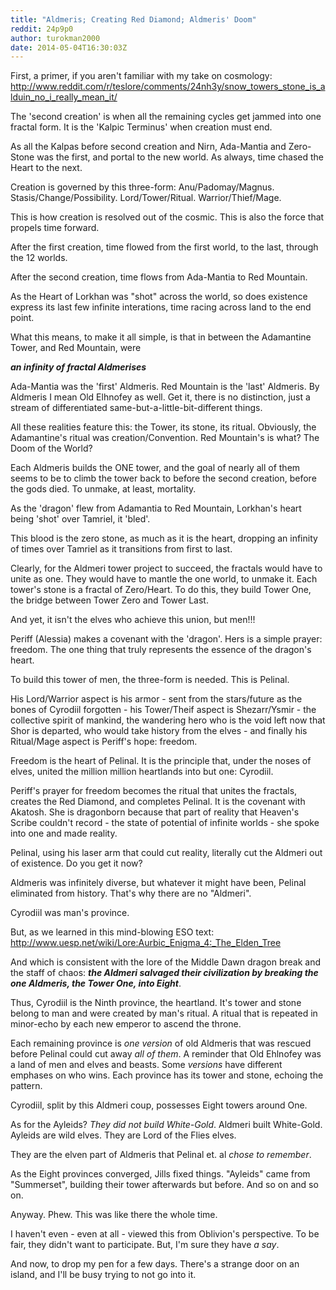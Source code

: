 ```yaml
---
title: "Aldmeris; Creating Red Diamond; Aldmeris' Doom"
reddit: 24p9p0
author: turokman2000
date: 2014-05-04T16:30:03Z
---
```


First, a primer, if you aren't familiar with my take on cosmology:
http://www.reddit.com/r/teslore/comments/24nh3y/snow_towers_stone_is_alduin_no_i_really_mean_it/

The 'second creation' is when all the remaining cycles get jammed into one fractal form.  It is the 'Kalpic Terminus' when creation must end.

As all the Kalpas before second creation and Nirn, Ada-Mantia and Zero-Stone was the first, and portal to the new world.  As always, time chased the Heart to the next.

Creation is governed by this three-form: Anu/Padomay/Magnus.  Stasis/Change/Possibility.  Lord/Tower/Ritual.  Warrior/Thief/Mage.

This is how creation is resolved out of the cosmic.  This is also the force that propels time forward.

After the first creation, time flowed from the first world, to the last, through the 12 worlds.

After the second creation, time flows from Ada-Mantia to Red Mountain.

As the Heart of Lorkhan was "shot" across the world, so does existence express its last few infinite interations, time racing across land to the end point.

What this means, to make it all simple, is that in between the Adamantine Tower, and Red Mountain, were

***an infinity of fractal Aldmerises***

Ada-Mantia was the 'first' Aldmeris.  Red Mountain is the 'last' Aldmeris.  By Aldmeris I mean Old Elhnofey as well.  Get it, there is no distinction, just a stream of differentiated same-but-a-little-bit-different things.

All these realities feature this: the Tower, its stone, its ritual.  Obviously, the Adamantine's ritual was creation/Convention.  Red Mountain's is what?  The Doom of the World?

Each Aldmeris builds the ONE tower, and the goal of nearly all of them seems to be to climb the tower back to before the second creation, before the gods died.  To unmake, at least, mortality.

As the 'dragon' flew from Adamantia to Red Mountain, Lorkhan's heart being 'shot' over Tamriel, it 'bled'.

This blood is the zero stone, as much as it is the heart, dropping an infinity of times over Tamriel as it transitions from first to last.

Clearly, for the Aldmeri tower project to succeed, the fractals would have to unite as one.  They would have to mantle the one world, to unmake it.  Each tower's stone is a fractal of Zero/Heart.  To do this, they build Tower One, the bridge between Tower Zero and Tower Last.

And yet, it isn't the elves who achieve this union, but men!!!

Periff (Alessia) makes a covenant with the 'dragon'.  Hers is a simple prayer: freedom.  The one thing that truly represents the essence of the dragon's heart.

To build this tower of men, the three-form is needed.  This is Pelinal.

His Lord/Warrior aspect is his armor - sent from the stars/future as the bones of Cyrodiil forgotten - his Tower/Theif aspect is Shezarr/Ysmir - the collective spirit of mankind, the wandering hero who is the void left now that Shor is departed, who would take history from the elves - and finally his Ritual/Mage aspect is Periff's hope: freedom.

Freedom is the heart of Pelinal.  It is the principle that, under the noses of elves, united the million million heartlands into but one: Cyrodiil. 

Periff's prayer for freedom becomes the ritual that unites the fractals, creates the Red Diamond, and completes Pelinal.  It is the covenant with Akatosh.  She is dragonborn because that part of reality that Heaven's Scribe couldn't record - the state of potential of infinite worlds - she spoke into one and made reality.

Pelinal, using his laser arm that could cut reality, literally cut the Aldmeri out of existence.  Do you get it now?

Aldmeris was infinitely diverse, but whatever it might have been, Pelinal eliminated from history.  That's why there are no "Aldmeri".

Cyrodiil was man's province.

But, as we learned in this mind-blowing ESO text: http://www.uesp.net/wiki/Lore:Aurbic_Enigma_4:_The_Elden_Tree

And which is consistent with the lore of the Middle Dawn dragon break and the staff of chaos: ***the Aldmeri salvaged their civilization by breaking the one Aldmeris, the Tower One, into Eight***.

Thus, Cyrodiil is the Ninth province, the heartland.  It's tower and stone belong to man and were created by man's ritual.  A ritual that is repeated in minor-echo by each new emperor to ascend the throne.

Each remaining province is *one version* of old Aldmeris that was rescued before Pelinal could cut away *all of them*.  A reminder that Old Ehlnofey was a land of men and elves and beasts.  Some *versions* have different emphases on who wins.  Each province has its tower and stone, echoing the pattern.

Cyrodiil, split by this Aldmeri coup, possesses Eight towers around One.

As for the Ayleids?  *They did not build White-Gold*.  Aldmeri built White-Gold.  Ayleids are wild elves.  They are Lord of the Flies elves.

They are the elven part of Aldmeris that Pelinal et. al *chose to remember*.

As the Eight provinces converged, Jills fixed things.  "Ayleids" came from "Summerset", building their tower afterwards but before.  And so on and so on.

Anyway. Phew.  This was like there the whole time.

I haven't even - even at all - viewed this from Oblivion's perspective.  To be fair, they didn't want to participate.  But, I'm sure they have *a say*.

And now, to drop my pen for a few days.  There's a strange door on an island, and I'll be busy trying to not go into it.
